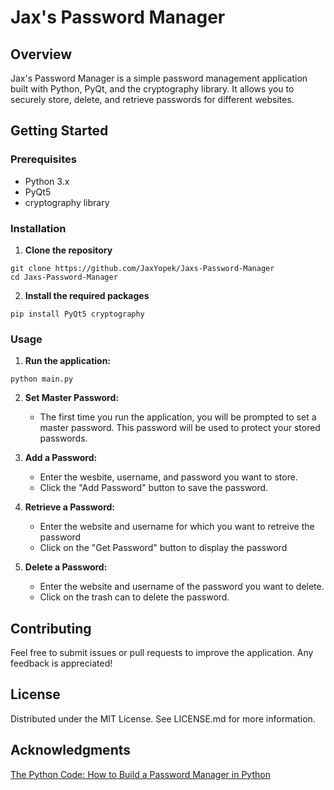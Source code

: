 # Jax's Password Manager

## Overview
Jax's Password Manager is a simple password management application built with Python, PyQt, and the cryptography library. It allows you to securely store, delete, and retrieve passwords for different websites. 

## Getting Started
### Prerequisites
- Python 3.x
- PyQt5
- cryptography library
  
### Installation
1. **Clone the repository**
```
git clone https://github.com/JaxYopek/Jaxs-Password-Manager
cd Jaxs-Password-Manager
```
2. **Install the required packages**
```
pip install PyQt5 cryptography
```

### Usage

1. **Run the application:**
```
python main.py
```

2. **Set Master Password:**
   - The first time you run the application, you will be prompted to set a master password. This password will be used to protect your stored passwords.
  
3. **Add a Password:**
   - Enter the wesbite, username, and password you want to store.
   - Click the "Add Password" button to save the password.

4. **Retrieve a Password:**
   - Enter the website and username for which you want to retreive the password
   - Click on the "Get Password" button to display the password

5. **Delete a Password:**
   - Enter the website and username of the password you want to delete.
   - Click on the trash can to delete the password.
  
## Contributing
Feel free to submit issues or pull requests to improve the application. Any feedback is appreciated!

## License
Distributed under the MIT License. See LICENSE.md for more information.

## Acknowledgments 
[The Python Code: How to Build a Password Manager in Python](https://thepythoncode.com/article/build-a-password-manager-in-python)

